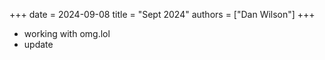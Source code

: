 +++
date = 2024-09-08
title = "Sept 2024"
authors = ["Dan Wilson"]
+++

* working with omg.lol
* update

